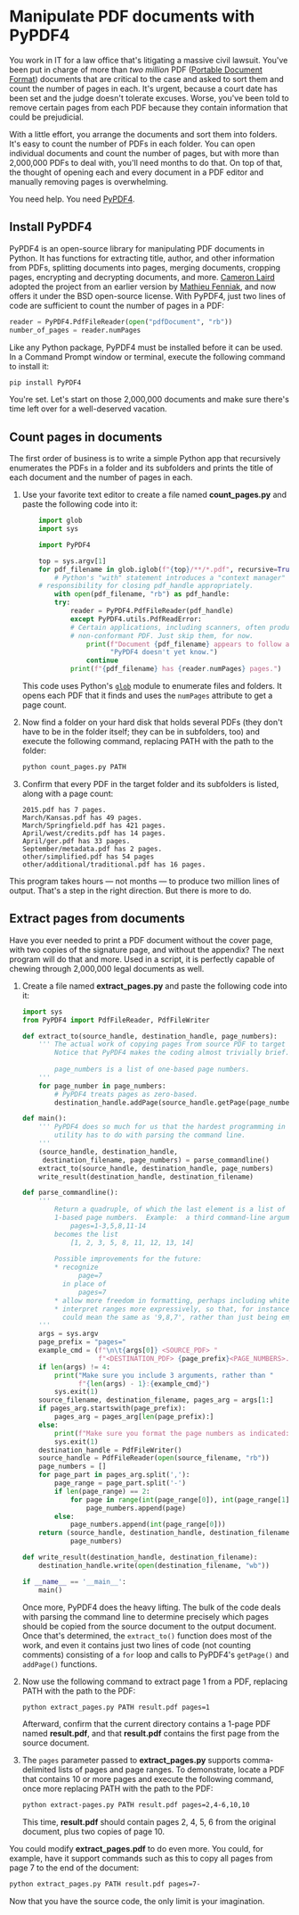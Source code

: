 # Manipulate PDF documents with PyPDF4

You work in IT for a law office that's litigating a massive civil lawsuit. You've been put in charge of more than *two million* PDF ([Portable Document Format](https://acrobat.adobe.com/us/en/acrobat/about-adobe-pdf.html)) documents that are critical to the case and asked to sort them and count the number of pages in each. It's urgent, because a court date has been set and the judge doesn't tolerate excuses. Worse, you've been told to remove certain pages from each PDF because they contain information that could be prejudicial.

With a little effort, you arrange the documents and sort them into folders. It's easy to count the number of PDFs in each folder. You can open individual documents and count the number of pages, but with more than 2,000,000 PDFs to deal with, you'll need months to do that. On top of that, the thought of opening each and every document in a PDF editor and manually removing pages is overwhelming.

You need help. You need [PyPDF4](https://pypi.org/project/PyPDF4/).

## Install PyPDF4

PyPDF4 is an open-source library for manipulating PDF documents in Python. It has functions for extracting title, author, and other information from PDFs, splitting documents into pages, merging documents, cropping pages, encrypting and decrypting documents, and more. [Cameron Laird](https://pypi.org/user/claird/) adopted the project from an earlier version by [Mathieu Fenniak](https://mathieu.fenniak.net/), and now offers it under the BSD open-source license. With PyPDF4, just two lines of code are sufficient to count the number of pages in a PDF:

```python
reader = PyPDF4.PdfFileReader(open("pdfDocument", "rb"))
number_of_pages = reader.numPages
```

Like any Python package, PyPDF4 must be installed before it can be used. In a Command Prompt window or terminal, execute the following command to install it:

```bash
pip install PyPDF4
```

You're set. Let's start on those 2,000,000 documents and make sure there's time left over for a well-deserved vacation.

## Count pages in documents

The first order of business is to write a simple Python app that recursively enumerates the PDFs in a folder and its subfolders and prints the title of each document and the number of pages in each.

1. Use your favorite text editor to create a file named **count_pages.py** and paste the following code into it:

	```python
        import glob
        import sys
	
        import PyPDF4
	
        top = sys.argv[1]
        for pdf_filename in glob.iglob(f"{top}/**/*.pdf", recursive=True):
	        # Python's "with" statement introduces a "context manager" which takes
		# responsibility for closing pdf_handle appropriately.
            with open(pdf_filename, "rb") as pdf_handle:
	        try:
	            reader = PyPDF4.PdfFileReader(pdf_handle)
                except PyPDF4.utils.PdfReadError:
	            # Certain applications, including scanners, often produce
	            # non-conformant PDF. Just skip them, for now.
                    print(f"Document {pdf_filename} appears to follow a specification "
                          "PyPDF4 doesn't yet know.")
                    continue
                print(f"{pdf_filename} has {reader.numPages} pages.")
	```

	This code uses Python's [`glob`](https://docs.python.org/3/library/glob.html) module to enumerate files and folders. It opens each PDF that it finds and uses the `numPages` attribute to get a page count.

1. Now find a folder on your hard disk that holds several PDFs (they don't have to be in the folder itself; they can be in subfolders, too) and execute the following command, replacing PATH with the path to the folder:

	```bash
	python count_pages.py PATH
	```

1. Confirm that every PDF in the target folder and its subfolders is listed, along with a page count:

	```
    2015.pdf has 7 pages.
    March/Kansas.pdf has 49 pages.
    March/Springfield.pdf has 421 pages.
    April/west/credits.pdf has 14 pages.
    April/ger.pdf has 33 pages.
    September/metadata.pdf has 2 pages.
    other/simplified.pdf has 54 pages
    other/additional/traditional.pdf has 16 pages.
    ```

This program takes hours — not months — to produce two million lines of output. That's a step in the right direction. But there is more to do.

## Extract pages from documents

Have you ever needed to print a PDF document without the cover page, with two copies of the signature page, and without the appendix? The next program will do that and more. Used in a script, it is perfectly capable of chewing through 2,000,000 legal documents as well.

1. Create a file named **extract_pages.py** and paste the following code into it:

	```python
	import sys
	from PyPDF4 import PdfFileReader, PdfFileWriter
	
	def extract_to(source_handle, destination_handle, page_numbers):
	    ''' The actual work of copying pages from source PDF to target PDF happens here.
	        Notice that PyPDF4 makes the coding almost trivially brief.
	        
	        page_numbers is a list of one-based page numbers.
	    '''
	    for page_number in page_numbers:
	        # PyPDF4 treats pages as zero-based.
	        destination_handle.addPage(source_handle.getPage(page_number - 1))
	
	def main():
	    ''' PyPDF4 does so much for us that the hardest programming in this little
	        utility has to do with parsing the command line.
	    '''
	    (source_handle, destination_handle,
	     destination_filename, page_numbers) = parse_commandline()
	    extract_to(source_handle, destination_handle, page_numbers)
	    write_result(destination_handle, destination_filename)
	
	def parse_commandline():
	    '''
	        Return a quadruple, of which the last element is a list of integer
	        1-based page numbers.  Example:  a third command-line argument of
	            pages=1-3,5,8,11-14
	        becomes the list
	            [1, 2, 3, 5, 8, 11, 12, 13, 14]
	        
	        Possible improvements for the future:
	        * recognize
	              page=7
	          in place of
	              pages=7
	        * allow more freedom in formatting, perhaps including whitespace
	        * interpret ranges more expressively, so that, for instance, '9-7'
	          could mean the same as '9,8,7', rather than just being empty.
	    '''
	    args = sys.argv
	    page_prefix = "pages="
	    example_cmd = (f"\n\t{args[0]} <SOURCE_PDF> "
	                   f"<DESTINATION_PDF> {page_prefix}<PAGE_NUMBERS>.")
	    if len(args) != 4:
	        print("Make sure you include 3 arguments, rather than "
	              f"{len(args) - 1}:{example_cmd}")
	        sys.exit(1)
	    source_filename, destination_filename, pages_arg = args[1:]
	    if pages_arg.startswith(page_prefix):
	        pages_arg = pages_arg[len(page_prefix):]
	    else:
	        print(f"Make sure you format the page numbers as indicated:{example_cmd}")
	        sys.exit(1)
	    destination_handle = PdfFileWriter()
	    source_handle = PdfFileReader(open(source_filename, "rb"))
	    page_numbers = []
	    for page_part in pages_arg.split(','):
	        page_range = page_part.split('-')
	        if len(page_range) == 2:
	            for page in range(int(page_range[0]), int(page_range[1]) + 1):
	                page_numbers.append(page)
	        else:
	            page_numbers.append(int(page_range[0]))
	    return (source_handle, destination_handle, destination_filename,
	            page_numbers)
	
	def write_result(destination_handle, destination_filename):
	    destination_handle.write(open(destination_filename, "wb"))
	
	if __name__ == '__main__':
	    main()
	```

	Once more, PyPDF4 does the heavy lifting. The bulk of the code deals with parsing the command line to determine precisely which pages should be copied from the source document to the output document. Once that's determined, the `extract_to()` function does most of the work, and even it contains just two lines of code (not counting comments) consisting of a `for` loop and calls to PyPDF4's `getPage()` and `addPage()` functions. 

1. Now use the following command to extract page 1 from a PDF, replacing PATH with the path to the PDF:

	```bash
	python extract_pages.py PATH result.pdf pages=1
	```

	Afterward, confirm that the current directory contains a 1-page PDF named **result.pdf**, and that **result.pdf** contains the first page from the source document.

1. The `pages` parameter passed to **extract_pages.py** supports comma-delimited lists of pages and page ranges. To demonstrate, locate a PDF that contains 10 or more pages and execute the following command, once more replacing PATH with the path to the PDF:

	```bash
	python extract-pages.py PATH result.pdf pages=2,4-6,10,10
	```

	This time, **result.pdf** should contain pages 2, 4, 5, 6 from the original document, plus two copies of page 10.

You could modify **extract_pages.pdf** to do even more. You could, for example, have it support commands such as this to copy all pages from page 7 to the end of the document:

```bash
python extract_pages.py PATH result.pdf pages=7-
```

Now that you have the source code, the only limit is your imagination.